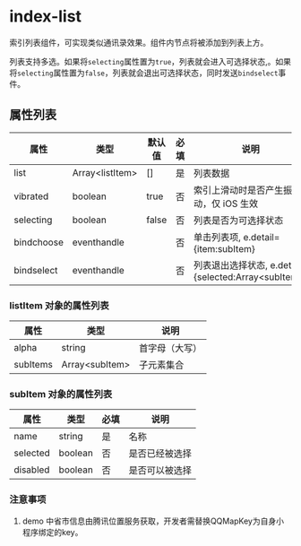 # index-list

索引列表组件，可实现类似通讯录效果。组件内节点将被添加到列表上方。

列表支持多选。如果将```selecting```属性置为```true```，列表就会进入可选择状态,。如果将```selecting```属性置为```false```，列表就会退出可选择状态，同时发送```bindselect```事件。

## 属性列表

| 属性       | 类型             | 默认值  | 必填 | 说明                                                 |
| ---------- | ---------------- | ------ | ---- | --------------------------------------------------- |
| list       | Array\<listItem> | []     | 是   | 列表数据                                             |
| vibrated   | boolean          | true   | 否   | 索引上滑动时是否产生振动，仅 iOS 生效                  |
| selecting  | boolean          | false  | 否   | 列表是否为可选择状态                                  |
| bindchoose | eventhandle      |        | 否   | 单击列表项, e.detail={item:subItem}                  |
| bindselect | eventhandle      |        | 否   | 列表退出选择状态, e.detail={selected:Array\<subItem>} |

### listItem 对象的属性列表

| 属性     | 类型            | 说明         |
| -------- | --------------- | ------------ |
| alpha    | string          | 首字母（大写） |
| subItems | Array\<subItem> | 子元素集合   |

### subItem 对象的属性列表

| 属性     | 类型   | 必填 | 说明          |
| -------- | ------- | -- | ------------ |
| name     | string  | 是 | 名称          |
| selected | boolean | 否 | 是否已经被选择 |
| disabled | boolean | 否 | 是否可以被选择 |

### 注意事项

1. demo 中省市信息由腾讯位置服务获取，开发者需替换QQMapKey为自身小程序绑定的key。
